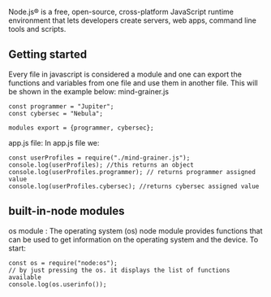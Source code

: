 Node.js® is a free, open-source, cross-platform JavaScript runtime environment that lets developers create servers, web apps, command line tools and scripts.

## Getting started
Every file in javascript is considered a module and one can export the  functions and variables from one file and use them in another file. This will be shown in the example below:
mind-grainer.js
```
const programmer = "Jupiter";
const cybersec = "Nebula";

modules export = {programmer, cybersec};
```
app.js file:
In app.js file we:
```
const userProfiles = require("./mind-grainer.js");
console.log(userProfiles); //this returns an object
console.log(userProfiles.programmer); // returns programmer assigned value
console.log(userProfiles.cybersec); //returns cybersec assigned value
```
## built-in-node modules
os module :
The operating system  (os) node module provides functions that can be used to get information on the operating system and the device.
To start:
```
const os = require("node:os");
// by just pressing the os. it displays the list of functions available 
console.log(os.userinfo());
```